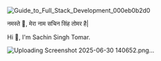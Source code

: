 ![Guide_to_Full_Stack_Development_000eb0b2d0](https://github.com/user-attachments/assets/471cd471-1d9b-4875-9e9c-55514873e11c)

नमस्ते 🙏, मेरा नाम सचिन सिंह तोमर है|

Hi 👋, I'm Sachin Singh Tomar.




![Uploading Screenshot 2025-06-30 140652.png…]()


<!--
**Sachin1241/Sachin1241** is a ✨ _special_ ✨ repository because its `README.md` (this file) appears on your GitHub profile.

Here are some ideas to get you started:

- 🔭 I’m working on my mock scheduling app PerpMate.

🌱 I’m currently learning Docker, AWS.

👨‍💻 All of my projects are available at ankitsinghchauhan.in

💬 Ask me about MERN, WebSockets, WebRTC, Real-Time Applications, Chrome Extensions.

📫 How to reach me ankitchauhan21500@gmail.com.

⚡ Know about my experiences through my RESUME
